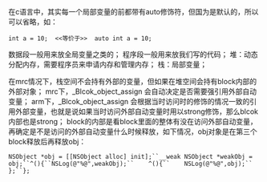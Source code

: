 在c语言中，其实每一个局部变量的前都带有auto修饰符，但国为是默认的，所以可以省略，如：

 `int a = 10;  <<等价于>>  auto int a = 10;`

数据段一般用来放全局变量之类的； 
 程序段一般用来放我们写的代码； 
 堆：动态分配内存，需要程序员来申请内存和管理内存； 
 栈：局部变量；

在mrc情况下，栈空间不会持有外部的变量，但如果在堆空间会持有block内部的外部对象； 
 mrc下，_Blcok_object_assign 会自动决定是否需要强引用外部自动变量； 
 arm下，_Blcok_object_assign 会根据当时访问时的修饰的情况一致的引用外部变量，也就是说如果当时访问外部自动变量时用以strong修饰，那么blcok内部也是strong； 
 block的内部是看block里面的整体有没在访问外部自动变量，再确定是不是访问的外部自动变量什么时候释放，如下情况，obj对象是在第三个block释放后再释放obj：

 `NSObject *obj = [[NSObject alloc] init];``__weak NSObject *weakObj = obj;``^(){``NSLog(@"%@",weakObj);``    ^(){``    NSLog(@"%@",obj);``    };``};`